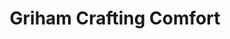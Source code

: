 ---
title: "Griham Crafting Comfort"
url: /visakhapatnam/griham-crafting-comfort/
shop: Allgemein
---
